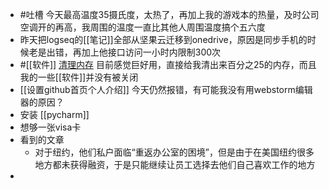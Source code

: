 - #吐槽 今天最高温度35摄氏度，太热了，再加上我的游戏本的热量，及时公司空调开的再高，我周围的温度一直比其他人周围温度搞个五六度
- 昨天把logseq的[[笔记]]全部从坚果云迁移到onedrive，原因是同步手机的时候老是出错，再加上他接口访问一小时内限制300次
- #[[软件]] [清理内存](https://www.wisecleaner.com.cn/wise-memory-optimizer.html) 目前感觉巨好用，直接给我清出来百分之25的内存，而且我的一些[[软件]]并没有被关闭
- [[设置github首页个人介绍]] 今天仍然报错，有可能我没有用webstorm编辑器的原因？
- 安装 [[pycharm]]
- 想够一张visa卡
- 看到的文章
	- 对于纽约，他们私户面临“重返办公室的困境”，但是由于在美国纽约很多地方都未获得融资，于是只能继续让员工选择去他们自己喜欢工作的地方
-